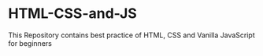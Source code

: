 # HTML-CSS-and-JS
This Repository contains best practice of HTML, CSS and Vanilla JavaScript for beginners
